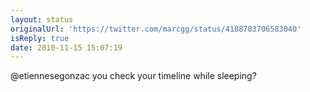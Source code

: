 ```yaml
---
layout: status
originalUrl: 'https://twitter.com/marcgg/status/4188703706583040'
isReply: true
date: 2010-11-15 15:07:19
---
```


@etiennesegonzac you check your timeline while sleeping?
